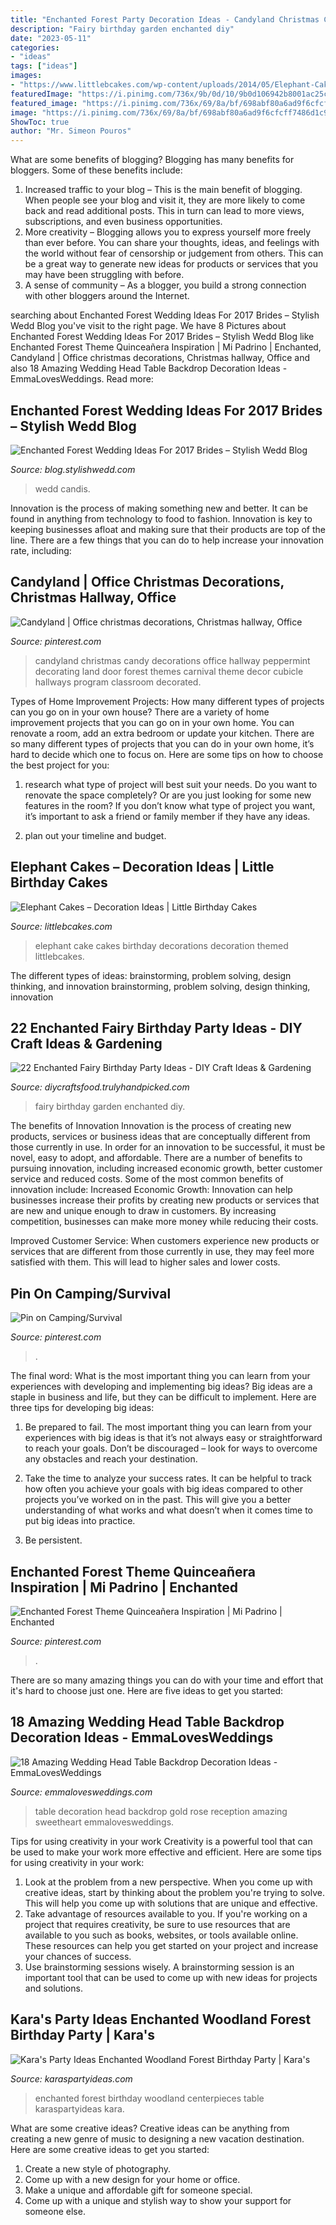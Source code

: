 ```yaml
---
title: "Enchanted Forest Party Decoration Ideas - Candyland Christmas Candy Decorations Office Hallway Peppermint Decorating Land Door Forest Themes Carnival Theme Decor Cubicle Hallways Program Classroom Decorated"
description: "Fairy birthday garden enchanted diy"
date: "2023-05-11"
categories:
- "ideas"
tags: ["ideas"]
images:
- "https://www.littlebcakes.com/wp-content/uploads/2014/05/Elephant-Cake-Decorations-950x1024.jpg"
featuredImage: "https://i.pinimg.com/736x/9b/0d/10/9b0d106942b8001ac25c42db37dcc088.jpg"
featured_image: "https://i.pinimg.com/736x/69/8a/bf/698abf80a6ad9f6cfcff7486d1c92423--candyland-peppermint.jpg"
image: "https://i.pinimg.com/736x/69/8a/bf/698abf80a6ad9f6cfcff7486d1c92423--candyland-peppermint.jpg"
ShowToc: true
author: "Mr. Simeon Pouros"
---
```



What are some benefits of blogging?
Blogging has many benefits for bloggers. Some of these benefits include: 
1. Increased traffic to your blog – This is the main benefit of blogging. When people see your blog and visit it, they are more likely to come back and read additional posts. This in turn can lead to more views, subscriptions, and even business opportunities. 
2. More creativity – Blogging allows you to express yourself more freely than ever before. You can share your thoughts, ideas, and feelings with the world without fear of censorship or judgement from others. This can be a great way to generate new ideas for products or services that you may have been struggling with before. 
3. A sense of community – As a blogger, you build a strong connection with other bloggers around the Internet.

	

		
searching about Enchanted Forest Wedding Ideas For 2017 Brides – Stylish Wedd Blog you've visit to the right page. We have 8 Pictures about Enchanted Forest Wedding Ideas For 2017 Brides – Stylish Wedd Blog like Enchanted Forest Theme Quinceañera Inspiration | Mi Padrino | Enchanted, Candyland | Office christmas decorations, Christmas hallway, Office and also 18 Amazing Wedding Head Table Backdrop Decoration Ideas - EmmaLovesWeddings. Read more:
		
    
## Enchanted Forest Wedding Ideas For 2017 Brides – Stylish Wedd Blog

<img loading=lazy src="https://blog.stylishwedd.com/wp-content/uploads/2016/11/enchanted-colorful-floral-forest-wedding-ideas.jpg" onerror="this.onerror=null;this.src='https://tse1.mm.bing.net/th?id=OIP.8bj3xxxay-4vSpJCNOrS4QHaRB&amp;pid=15.1';" alt="Enchanted Forest Wedding Ideas For 2017 Brides – Stylish Wedd Blog">

_Source: blog.stylishwedd.com_

>wedd candis. 

	

Innovation is the process of making something new and better. It can be found in anything from technology to food to fashion. Innovation is key to keeping businesses afloat and making sure that their products are top of the line. There are a few things that you can do to help increase your innovation rate, including:

    
## Candyland | Office Christmas Decorations, Christmas Hallway, Office

<img loading=lazy src="https://i.pinimg.com/736x/69/8a/bf/698abf80a6ad9f6cfcff7486d1c92423--candyland-peppermint.jpg" onerror="this.onerror=null;this.src='https://tse3.mm.bing.net/th?id=OIP.WHYNohFT3WZw30xzU7bKSgHaJ3&amp;pid=15.1';" alt="Candyland | Office christmas decorations, Christmas hallway, Office">

_Source: pinterest.com_

>candyland christmas candy decorations office hallway peppermint decorating land door forest themes carnival theme decor cubicle hallways program classroom decorated. 

	

Types of Home Improvement Projects: How many different types of projects can you go on in your own house?
There are a variety of home improvement projects that you can go on in your own home. You can renovate a room, add an extra bedroom or update your kitchen. There are so many different types of projects that you can do in your own home, it’s hard to decide which one to focus on. Here are some tips on how to choose the best project for you: 
1. research what type of project will best suit your needs. Do you want to renovate the space completely? Or are you just looking for some new features in the room? If you don’t know what type of project you want, it’s important to ask a friend or family member if they have any ideas. 

2. plan out your timeline and budget.

    
## Elephant Cakes – Decoration Ideas | Little Birthday Cakes

<img loading=lazy src="https://www.littlebcakes.com/wp-content/uploads/2014/05/Elephant-Cake-Decorations-950x1024.jpg" onerror="this.onerror=null;this.src='https://tse1.mm.bing.net/th?id=OIP.ODoI0OKnybM7nF46nsZnZgHaH-&amp;pid=15.1';" alt="Elephant Cakes – Decoration Ideas | Little Birthday Cakes">

_Source: littlebcakes.com_

>elephant cake cakes birthday decorations decoration themed littlebcakes. 

	

The different types of ideas: brainstorming, problem solving, design thinking, and innovation
brainstorming, problem solving, design thinking, innovation

    
## 22 Enchanted Fairy Birthday Party Ideas - DIY Craft Ideas &amp; Gardening

<img loading=lazy src="http://diycraftsfood.trulyhandpicked.com/wp-content/uploads/2016/05/Fairy-birthday-party_p3.jpg" onerror="this.onerror=null;this.src='https://tse1.mm.bing.net/th?id=OIP.RESk6NRTW4n5lSUjxgdnlgHaKT&amp;pid=15.1';" alt="22 Enchanted Fairy Birthday Party Ideas - DIY Craft Ideas &amp; Gardening">

_Source: diycraftsfood.trulyhandpicked.com_

>fairy birthday garden enchanted diy. 

	

The benefits of Innovation
Innovation is the process of creating new products, services or business ideas that are conceptually different from those currently in use. In order for an innovation to be successful, it must be novel, easy to adopt, and affordable. There are a number of benefits to pursuing innovation, including increased economic growth, better customer service and reduced costs. Some of the most common benefits of innovation include: 
Increased Economic Growth: Innovation can help businesses increase their profits by creating new products or services that are new and unique enough to draw in customers. By increasing competition, businesses can make more money while reducing their costs.

Improved Customer Service: When customers experience new products or services that are different from those currently in use, they may feel more satisfied with them. This will lead to higher sales and lower costs.

    
## Pin On Camping/Survival

<img loading=lazy src="https://i.pinimg.com/736x/9b/0d/10/9b0d106942b8001ac25c42db37dcc088.jpg" onerror="this.onerror=null;this.src='https://tse4.mm.bing.net/th?id=OIP.kluFiU8mO02xbZ4Z9Owe5AAAAA&amp;pid=15.1';" alt="Pin on Camping/Survival">

_Source: pinterest.com_

>. 

	

The final word: What is the most important thing you can learn from your experiences with developing and implementing big ideas?
Big ideas are a staple in business and life, but they can be difficult to implement. Here are three tips for developing big ideas:
1. Be prepared to fail. The most important thing you can learn from your experiences with big ideas is that it’s not always easy or straightforward to reach your goals. Don’t be discouraged – look for ways to overcome any obstacles and reach your destination.

2. Take the time to analyze your success rates. It can be helpful to track how often you achieve your goals with big ideas compared to other projects you’ve worked on in the past. This will give you a better understanding of what works and what doesn’t when it comes time to put big ideas into practice.

3. Be persistent.

    
## Enchanted Forest Theme Quinceañera Inspiration | Mi Padrino | Enchanted

<img loading=lazy src="https://i.pinimg.com/736x/07/22/08/072208028b606b154d667c9c4745ea3c.jpg" onerror="this.onerror=null;this.src='https://tse1.mm.bing.net/th?id=OIP.U_8z8vdKTMfLMpKEzT9ZnwHaHa&amp;pid=15.1';" alt="Enchanted Forest Theme Quinceañera Inspiration | Mi Padrino | Enchanted">

_Source: pinterest.com_

>. 

	

There are so many amazing things you can do with your time and effort that it's hard to choose just one. Here are five ideas to get you started: 

    
## 18 Amazing Wedding Head Table Backdrop Decoration Ideas - EmmaLovesWeddings

<img loading=lazy src="http://emmalovesweddings.com/wp-content/uploads/2018/11/rose-gold-wedding-sweetheart-table-decoration-ideas.jpg" onerror="this.onerror=null;this.src='https://tse3.mm.bing.net/th?id=OIP.07BCit3pY8csPRHs2jVw3gHaLH&amp;pid=15.1';" alt="18 Amazing Wedding Head Table Backdrop Decoration Ideas - EmmaLovesWeddings">

_Source: emmalovesweddings.com_

>table decoration head backdrop gold rose reception amazing sweetheart emmalovesweddings. 

	

Tips for using creativity in your work
Creativity is a powerful tool that can be used to make your work more effective and efficient. Here are some tips for using creativity in your work:
1. Look at the problem from a new perspective. When you come up with creative ideas, start by thinking about the problem you're trying to solve. This will help you come up with solutions that are unique and effective.
2. Take advantage of resources available to you. If you're working on a project that requires creativity, be sure to use resources that are available to you such as books, websites, or tools available online. These resources can help you get started on your project and increase your chances of success.
3. Use brainstorming sessions wisely. A brainstorming session is an important tool that can be used to come up with new ideas for projects and solutions.

    
## Kara&#039;s Party Ideas Enchanted Woodland Forest Birthday Party | Kara&#039;s

<img loading=lazy src="https://karaspartyideas.com/wp-content/uploads/2016/05/Enchanted-Woodland-Forest-Birthday-Party-via-Karas-Party-Ideas-KarasPartyIdeas.com32.jpg" onerror="this.onerror=null;this.src='https://tse2.mm.bing.net/th?id=OIP.On_H_OG1V1PGf4YeOA26MAHaLH&amp;pid=15.1';" alt="Kara&#039;s Party Ideas Enchanted Woodland Forest Birthday Party | Kara&#039;s">

_Source: karaspartyideas.com_

>enchanted forest birthday woodland centerpieces table karaspartyideas kara. 

	

What are some creative ideas?
Creative ideas can be anything from creating a new genre of music to designing a new vacation destination. Here are some creative ideas to get you started: 
1. Create a new style of photography.
2. Come up with a new design for your home or office.
3. Make a unique and affordable gift for someone special.
4. Come up with a unique and stylish way to show your support for someone else.

